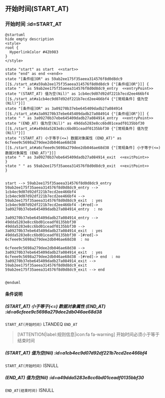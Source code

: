 ## 开始时间(START_AT) <!-- {docsify-ignore-all} -->

   

### 开始时间 :id=START_AT

```plantuml
@startuml
hide empty description
<style>
root {
  HyperlinkColor #42b983
}
</style>

state "start" as start  <<start>>
state "end" as end <<end>>
state "[条件组]OR" as 59ab2ee175f35aeea314576f8d0d8dc9 [[$./start_at#a59ab2ee175f35aeea314576f8d0d8dc9 {"[条件组]OR"}]] {
state " " as 59ab2ee175f35aeea314576f8d0d8dc9_entry  <<entryPoint>>
state "(START_AT) 值为空(Nil)" as 1cb4ec9d07d92df221b7ecd2ee466bf4 [[$./start_at#a1cb4ec9d07d92df221b7ecd2ee466bf4 {"[常规条件] 值为空(Nil)"}]]
state "[条件组]OR" as 3a09270b37ebe645409dadb27a084914 [[$./start_at#a3a09270b37ebe645409dadb27a084914 {"[条件组]OR"}]] {
state " " as 3a09270b37ebe645409dadb27a084914_entry  <<entryPoint>>
state "(END_AT) 值为空(Nil)" as 49dda5283e8cc6bd01ceadf0135bbf30 [[$./start_at#a49dda5283e8cc6bd01ceadf0135bbf30 {"[常规条件] 值为空(Nil)"}]]
state "(START_AT) 小于等于(<=) 数据对象属性 (END_AT)" as 6cfeee9c5698a279dee2db046ae68d38 [[$./start_at#a6cfeee9c5698a279dee2db046ae68d38 {"[常规条件] 小于等于(<=) 数据对象属性 (END_AT)"}]]
state " " as 3a09270b37ebe645409dadb27a084914_exit  <<exitPoint>>
}
state " " as 59ab2ee175f35aeea314576f8d0d8dc9_exit  <<exitPoint>>
}


start --> 59ab2ee175f35aeea314576f8d0d8dc9_entry 
59ab2ee175f35aeea314576f8d0d8dc9_entry --> 1cb4ec9d07d92df221b7ecd2ee466bf4 
1cb4ec9d07d92df221b7ecd2ee466bf4 --> 59ab2ee175f35aeea314576f8d0d8dc9_exit  : yes
1cb4ec9d07d92df221b7ecd2ee466bf4 -[#red]-> 3a09270b37ebe645409dadb27a084914_entry  : no

3a09270b37ebe645409dadb27a084914_entry --> 49dda5283e8cc6bd01ceadf0135bbf30 
49dda5283e8cc6bd01ceadf0135bbf30 --> 3a09270b37ebe645409dadb27a084914_exit  : yes
49dda5283e8cc6bd01ceadf0135bbf30 -[#red]-> 6cfeee9c5698a279dee2db046ae68d38  : no

6cfeee9c5698a279dee2db046ae68d38 --> 3a09270b37ebe645409dadb27a084914_exit  : yes
6cfeee9c5698a279dee2db046ae68d38 -[#red]-> end  : no
3a09270b37ebe645409dadb27a084914_exit --> 59ab2ee175f35aeea314576f8d0d8dc9_exit 
59ab2ee175f35aeea314576f8d0d8dc9_exit --> end 


@enduml
```

#### 条件说明

##### (START_AT) 小于等于(<=) 数据对象属性 (END_AT) :id=a6cfeee9c5698a279dee2db046ae68d38



`START_AT(开始时间)` LTANDEQ  `END_AT`

> [!ATTENTION|label:规则信息|icon:fa fa-warning]
> 开始时间必须小于等于结束时间


##### (START_AT) 值为空(Nil) :id=a1cb4ec9d07d92df221b7ecd2ee466bf4



`START_AT(开始时间)` ISNULL 

##### (END_AT) 值为空(Nil) :id=a49dda5283e8cc6bd01ceadf0135bbf30



`END_AT(结束时间)` ISNULL 






